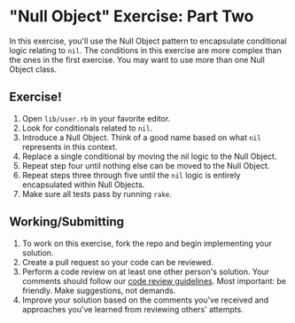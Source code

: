 "Null Object" Exercise: Part Two
================================

In this exercise, you'll use the Null Object pattern to encapsulate conditional
logic relating to `nil`. The conditions in this exercise are more complex than
the ones in the first exercise. You may want to use more than one Null Object
class.

Exercise!
---------

1. Open `lib/user.rb` in your favorite editor.
2. Look for conditionals related to `nil`.
3. Introduce a Null Object. Think of a good name based on what `nil` represents
   in this context.
4. Replace a single conditional by moving the nil logic to the Null Object.
5. Repeat step four until nothing else can be moved to the Null Object.
6. Repeat steps three through five until the `nil` logic is entirely
   encapsulated within Null Objects.
7. Make sure all tests pass by running `rake`.

## Working/Submitting

1. To work on this exercise, fork the repo and begin implementing your solution.
2. Create a pull request so your code can be reviewed.
3. Perform a code review on at least one other person's solution. Your comments
   should follow our [code review guidelines]. Most important: be friendly. Make
   suggestions, not demands.
4. Improve your solution based on the comments you've received and approaches
   you've learned from reviewing others' attempts.

[code review guidelines]: https://github.com/thoughtbot/guides/tree/master/code-review
